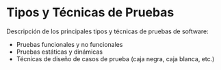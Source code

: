 # Tipos y Técnicas de Pruebas

Descripción de los principales tipos y técnicas de pruebas de software:

- Pruebas funcionales y no funcionales
- Pruebas estáticas y dinámicas
- Técnicas de diseño de casos de prueba (caja negra, caja blanca, etc.)
